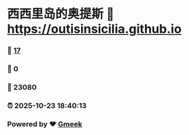 # 西西里岛的奥提斯 :link: https://outisinsicilia.github.io 
### :page_facing_up: [17](https://outisinsicilia.github.io/tag.html) 
### :speech_balloon: 0 
### :hibiscus: 23080 
### :alarm_clock: 2025-10-23 18:40:13 
### Powered by :heart: [Gmeek](https://github.com/Meekdai/Gmeek)
